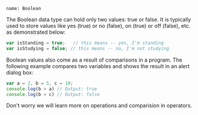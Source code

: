 ```ngMeta
name: Boolean
```

The Boolean data type can hold only two values: true or false. It is typically used to store values like yes (true) or no (false), on (true) or off (false), etc. as demonstrated below:

```javascript
var isStanding = true;   // this means -- yes, I'm standing
var isStudying = false; // this means -- no, I'm not studying
```

Boolean values also come as a result of comparisons in a program. The following example compares two variables and shows the result in an alert dialog box:

```javascript
var a = 2, b = 5, c = 10;
console.log(b > a) // Output: true
console.log(b > c) // Output: false
```
Don't worry we will learn more on operations and comparision in operators.